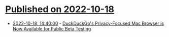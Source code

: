 # [Published on 2022-10-18](index.md)

* [2022-10-18, 14:40:00](https://tech.slashdot.org/story/22/10/18/1357251/duckduckgos-privacy-focused-mac-browser-is-now-available-for-public-beta-testing?utm_source=rss1.0mainlinkanon&utm_medium=feed) - [DuckDuckGo's Privacy-Focused Mac Browser is Now Available for Public Beta Testing](https://tech.slashdot.org/story/22/10/18/1357251/duckduckgos-privacy-focused-mac-browser-is-now-available-for-public-beta-testing?utm_source=rss1.0mainlinkanon&utm_medium=feed)
